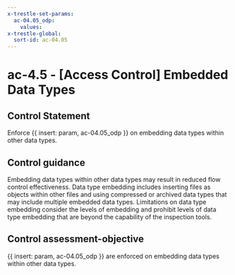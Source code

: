 ```yaml
---
x-trestle-set-params:
  ac-04.05_odp:
    values:
x-trestle-global:
  sort-id: ac-04.05
---
```


# ac-4.5 - \[Access Control\] Embedded Data Types

## Control Statement

Enforce {{ insert: param, ac-04.05_odp }} on embedding data types within other data types.

## Control guidance

Embedding data types within other data types may result in reduced flow control effectiveness. Data type embedding includes inserting files as objects within other files and using compressed or archived data types that may include multiple embedded data types. Limitations on data type embedding consider the levels of embedding and prohibit levels of data type embedding that are beyond the capability of the inspection tools.

## Control assessment-objective

{{ insert: param, ac-04.05_odp }} are enforced on embedding data types within other data types.
